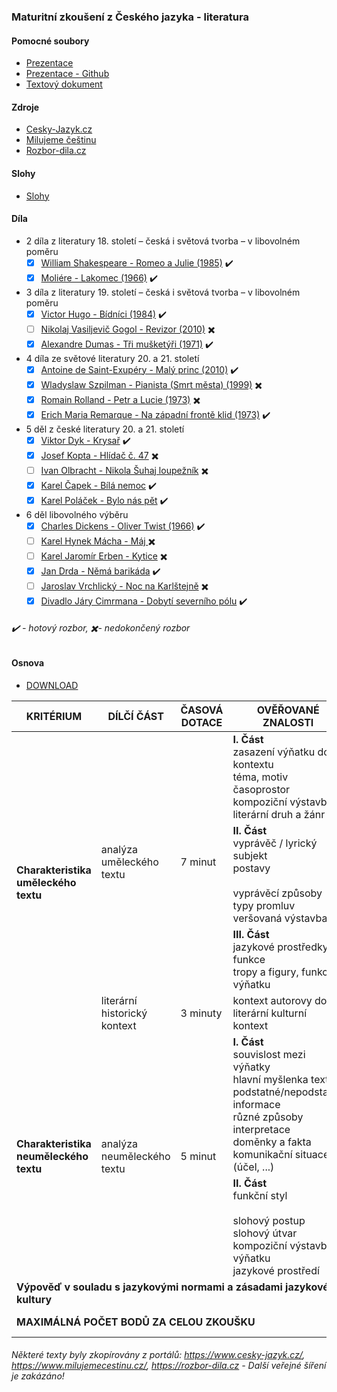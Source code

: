 ### Maturitní zkoušení z Českého jazyka - literatura

#### Pomocné soubory
- [Prezentace](/files/Maturitní%20píčoviny.pptx)
- [Prezentace - Github](/files/prezentace)
- [Textový dokument](/files/Maturitní%20píčoviny.txt)

#### Zdroje
- [Cesky-Jazyk.cz](https://www.cesky-jazyk.cz)
- [Milujeme češtinu](https://www.milujemecestinu.cz/)
- [Rozbor-dila.cz](https://rozbor-dila.cz)

#### Slohy
- [Slohy](./files/slohy)

#### Díla
- 2 díla z literatury 18. století – česká i světová tvorba – v libovolném poměru
  - [x] [William Shakespeare - Romeo a Julie (1985)](/files/Romeo%20a%20Julie.md) ✔️
  - [x] [Moliére - Lakomec (1966)](/files/Lakomec.md) ✔️ 

- 3 díla z literatury 19. století – česká i světová tvorba – v libovolném poměru
  - [x] [Victor Hugo - Bídníci (1984)](/files/Bídníci.md) ✔️
  - [ ] [Nikolaj Vasiljevič Gogol - Revizor (2010)](/files/Revizor.md) ✖️
  - [x] [Alexandre Dumas - Tři mušketýři (1971)](/files/Tři%20mušketýři.md) ✔️ 

- 4 díla ze světové literatury 20. a 21. století
  - [x] [Antoine de Saint-Exupéry - Malý princ (2010)](/files/Malý%20princ.md) ✔️
  - [x] [Wladyslaw Szpilman - Pianista (Smrt města) (1999)](/files/Pianista.md) ✖️
  - [x] [Romain Rolland - Petr a Lucie (1973)](/files/Petr%20a%20Lucie.md) ✖️
  - [x] [Erich Maria Remarque - Na západní frontě klid (1973)](/files/Na%20západní%20frontě%20klid.md) ✔️

- 5 děl z české literatury 20. a 21. století
  - [x] [Viktor Dyk - Krysař](/files/Krysař.md) ✔️
  - [x] [Josef Kopta - Hlídač č. 47](/files/Hlídač%20č.%2047.md) ✖️
  - [ ] [Ivan Olbracht - Nikola Šuhaj loupežník](/files/Nikola%20Šuhaj%20loupežník.md) ✖️
  - [x] [Karel Čapek - Bílá nemoc](/files/Bílá%20nemoc.md) ✔️
  - [x] [Karel Poláček - Bylo nás pět](/files/Bylo%20nás%20pět.md) ✔️

- 6 děl libovolného výběru
  - [x] [Charles Dickens - Oliver Twist (1966)](/files/Oliver%20Twist.md) ✔️
  - [ ] [Karel Hynek Mácha - Máj ](/files/Máj.md) ✖️
  - [ ] [Karel Jaromír Erben - Kytice](/files/Kytice.md) ✖️
  - [x] [Jan Drda - Němá barikáda](/files/Němá%20barikáda.md) ✔️
  - [ ] [Jaroslav Vrchlický - Noc na Karlštejně](/files/Noc%20na%20Karlštejně.md) ✖️
  - [x] [Divadlo Járy Cimrmana  - Dobytí severního pólu](/files/Dobytí%20severního%20pólu.md) ✔️

###### ✔️ - hotový rozbor, ✖️- nedokončený rozbor

#### Osnova
- [DOWNLOAD](https://github.com/neostetic/maturita/raw/main/files/_osnova.png)
<table class="tg"><thead> <tr> <th class="tg-0pky"><span style="font-weight:bold">KRITÉRIUM</span></th> <th class="tg-0pky"><span style="font-weight:bold">DÍLČÍ ČÁST</span></th> <th class="tg-0pky"><span style="font-weight:bold">ČASOVÁ DOTACE</span></th> <th class="tg-0pky"><span style="font-weight:bold">OVĚŘOVANÉ ZNALOSTI</span></th> <th class="tg-0pky"><span style="font-weight:bold">BODY</span></th> </tr></thead><tbody> <tr> <td class="tg-0pky" rowspan="4"><span style="font-weight:bold">Charakteristika uměleckého textu</span></td> <td class="tg-0pky" rowspan="3">analýza uměleckého textu</td> <td class="tg-c3ow" rowspan="3">7 minut</td> <td class="tg-0pky"><span style="font-weight:bold">I. Část</span><br><span style="font-weight:normal">zasazení výňatku do kontextu</span><br><span style="font-weight:normal">téma, motiv</span><br><span style="font-weight:normal">časoprostor</span><br><span style="font-weight:normal">kompoziční výstavba</span><br><span style="font-weight:normal">literární druh a žánr</span></td> <td class="tg-c3ow" rowspan="3"><span style="font-weight:bold">4 body/část</span><br>12 celkem</td> </tr> <tr> <td class="tg-0pky"><span style="font-weight:bold">II. Část</span><br><span style="font-weight:normal">vyprávěč / lyrický subjekt</span><br>postavy<br><br><span style="font-weight:normal">vyprávěcí způsoby</span><br><span style="font-weight:normal">typy promluv</span><br><span style="font-weight:normal">veršovaná výstavba</span></td> </tr> <tr> <td class="tg-0pky"><span style="font-weight:bold">III. Část</span><br><span style="font-weight:normal">jazykové prostředky, funkce</span><br><span style="font-weight:normal">tropy a figury, funkce výňatku</span></td> </tr> <tr> <td class="tg-0pky">literární historický kontext</td> <td class="tg-c3ow">3 minuty</td> <td class="tg-0pky"><span style="font-weight:normal">kontext autorovy doby</span><br>literární kulturní kontext</td> <td class="tg-c3ow"><span style="font-weight:bold">4 body</span></td> </tr> <tr> <td class="tg-0pky" rowspan="2"><span style="font-weight:bold">Charakteristika neuměleckého textu</span></td> <td class="tg-0pky" rowspan="2">analýza neuměleckého textu</td> <td class="tg-c3ow" rowspan="2">5 minut</td> <td class="tg-0pky"><span style="font-weight:bold">I. Část</span><br><span style="font-weight:normal">souvislost mezi výňatky</span><br><span style="font-weight:normal">hlavní myšlenka textu</span><br><span style="font-weight:normal">podstatné/nepodstatné informace</span><br><span style="font-weight:normal">různé způsoby interpretace</span><br><span style="font-weight:normal">doměnky a fakta</span><br><span style="font-weight:normal">komunikační situace (účel, ...)</span></td> <td class="tg-7btt" rowspan="2">4 body/část<br>8 celkem</td> </tr> <tr> <td class="tg-0pky"><span style="font-weight:bold">II. Část</span><br><span style="font-weight:normal">funkční styl</span><br><br><span style="font-weight:normal">slohový postup</span><br><span style="font-weight:normal">slohový útvar</span><br><span style="font-weight:normal">kompoziční výstavba výňatku</span><br><span style="font-weight:normal">jazykové prostředí</span></td> </tr> <tr> <td class="tg-c3ow" colspan="4"><span style="font-weight:bold">Výpověď v souladu s jazykovými normami a zásadami jazykové kultury</span></td> <td class="tg-7btt">4 body</td> </tr> <tr> <td class="tg-dvpl" colspan="4"><span style="font-weight:bold">MAXIMÁLNÁ POČET BODŮ ZA CELOU ZKOUŠKU</span></td> <td class="tg-c3ow"><span style="font-weight:bold">28 BODŮ</span></td> </tr></tbody></table>

###### Některé texty byly zkopírovány z portálů: https://www.cesky-jazyk.cz/, https://www.milujemecestinu.cz/, https://rozbor-dila.cz - Další veřejné šíření je zakázáno!
